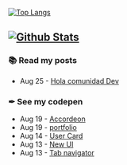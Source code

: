 [![Top Langs](https://github-readme-stats.vercel.app/api/?username=devemloop&show_icons=true)](https://github.com/devemloop)

[![Github Stats](https://github-readme-stats.vercel.app/api/top-langs/?username=devemloop&show_icons=true&compact)](https://github.com/devemloop)
---
### 📚 Read my posts
<!-- blog start -->
<!-- feed start -->
- Aug 25 - [Hola comunidad Dev](https://dev.to/devemloop/hola-comunidad-dev-4am7)
<!-- blog end -->

### ✒ See my codepen
<!-- codepen start -->
<!-- feed start -->
- Aug 19 - [Accordeon <devemloop>](https://codepen.io/DEVemloop/pen/ZEWWojo)
- Aug 19 - [portfolio](https://codepen.io/DEVemloop/pen/RwNELxe)
- Aug 14 - [User Card <devemloop>](https://codepen.io/DEVemloop/pen/yLOYWYr)
- Aug 13 - [New UI](https://codepen.io/DEVemloop/pen/dyoXdWb)
- Aug 13 - [Tab navigator](https://codepen.io/DEVemloop/pen/PowPeGV)
<!-- codepen end -->

